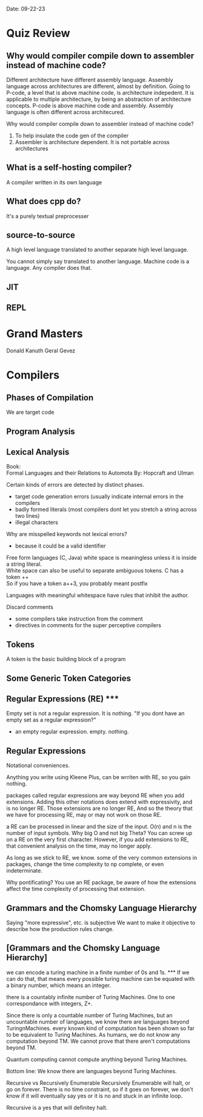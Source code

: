 Date: 09-22-23

# Quiz Review
## Why would compiler compile down to assembler instead of machine code?
Different architecture have different assembly language.
Assembly language across architectures are different, almost by definition.
Going to P-code, a level that is above machine code, is architecture indepedent.
It is applicable to multiple architecture, by being an abstraction of architecture concepts.
P-code is above machine code and assembly.
Assembly language is often different across architecured.

Why would compiler compile down to assembler instead of machine code?
1. To help insulate the code gen of the compiler
2. Assembler is architecture dependent. It is not portable across architectures

## What is a self-hosting compiler?
A compiler written in its own language

## What does cpp do?
It's a purely textual preprocesser

## source-to-source
A high level language translated to another separate high level language.

You cannot simply say translated to another language. Machine code is a language. Any compiler does that.

## JIT

## REPL

# Grand Masters
Donald Kanuth
Geral Gevez 

# Compilers
## Phases of Compilation
We are target code

## Program Analysis

## Lexical Analysis
Book:  
Formal Languages and their Relations to Automota
By: Hopcraft and Ulman

Certain kinds of errors are detected by distinct phases.
- target code generation errors (usually indicate internal errors in the compilers
- badly formed literals (most compilers dont let you stretch a string across two lines)
- illegal characters

Why are misspelled keywords not lexical errors?
- because it could be a valid identifier

Free form languages (C, Java) white space is meaningless unless it is inside a string literal.  
White space can also be useful to separate ambiguous tokens.
C has a token ++  
So if you have a token a++3, you probably meant postfix  

Languages with meaningful whitespace have rules that inhibit the author.

Discard comments
- some compilers take instruction from the comment
- directives in comments for the super perceptive compilers

## Tokens
A token is the basic building block of a program

## Some Generic Token Categories

## Regular Expressions (RE) ***
Empty set is not a regular expression. It is nothing.
"If you dont have an empty set as a regular expression?"
- an empty regular expression. empty. nothing.

## Regular Expressions
Notational conveniences.

Anything you write using Kleene Plus, can be wrriten with RE, so you gain nothing.

packages called regular expressions are way beyond RE when you add extensions.
Adding this other notations does extend with expressivity, and is no longer RE.
Those extensions are no longer RE, And so the theory that we have for processing RE, may or may not work on those RE.

a RE can be processed in linear and the size of the input. O(n) and n is the number of input symbols.
Why big O and not big Theta?
You can screw up on a RE on the very first character.
However, if you add extensions to RE, that convenient analysis on the time, may no longer apply.

As long as we stick to RE, we know.
some of the very common extensions in packages, change the time complexity to np complete, or even indeterminate.

Why pontificating?
You use an RE package, be aware of how the extensions affect the time complexity of processing that extension.

## Grammars and the Chomsky Language Hierarchy
Saying "more expressive", etc. is subjective
We want to make it objective to describe how the production rules change.

## [Grammars and the Chomsky Language Hierarchy]

we can encode a turing machine in a finite number of 0s and 1s. ***
If we can do that, that means every possible turing machine can be equated with a binary number, which means an integer.

there is a countably infinite number of Turing Machines. One to one correspondance with integers, Z+.

Since there is only a countable number of Turing Machines, but an uncountable number of languages, we know there are languages beyond TuringnMachines.
every known kind of computation has been shown so far to be equivalent to Turing Machines.
As humans, we do not know any computation beyond TM.
We cannot prove that there aren't computations beyond TM. 

Quantum computing cannot compute anything beyond Turing Machines.

Bottom line:
We know there are languages beyond Turing Machines. 

Recursive vs Recursively Enumerable
Recursively Enumerable will halt, or go on forever. There is no time constraint, so if it goes on forever, we don't know if it will eventually say yes or it is no and stuck in an infinite loop.

Recursive is a yes that will definitey halt.
